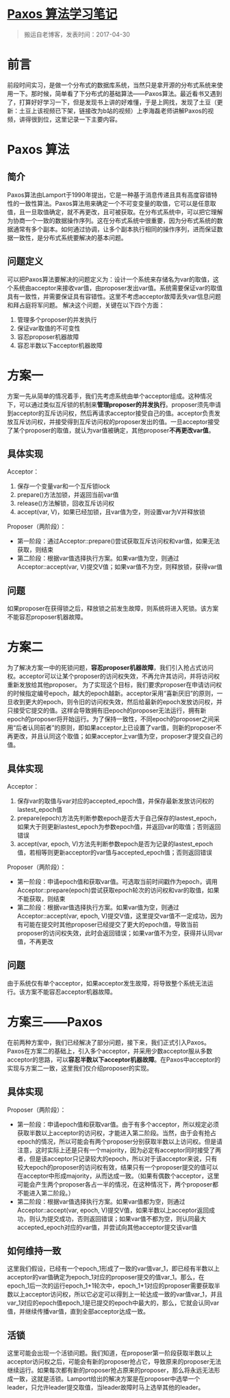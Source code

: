 # [Paxos 算法学习笔记](https://github.com/zzy131250/gitblog/issues/14)

> 搬运自老博客，发表时间：2017-04-30

# 前言
前段时间实习，是做一个分布式的数据库系统，当然只是拿开源的分布式系统来使用一下。那时候，简单看了下分布式的基础算法——Paxos算法。最近看书又遇到了，打算好好学习一下，但是发现书上讲的好难懂，于是上网找，发现了土豆（更新：土豆上该视频已下架，链接改为b站的视频）上李海磊老师讲解Paxos的视频，讲得很到位，这里记录一下主要内容。

# Paxos 算法
## 简介
Paxos算法由Lamport于1990年提出，它是一种基于消息传递且具有高度容错特性的一致性算法。Paxos算法用来确定一个不可变变量的取值，它可以是任意取值，且一旦取值确定，就不再更改，且可被获取。在分布式系统中，可以把它理解为协商一个一致的数据操作序列。这在分布式系统中很重要，因为分布式系统的数据通常有多个副本。如何通过协调，让多个副本执行相同的操作序列，进而保证数据一致性，是分布式系统要解决的基本问题。

## 问题定义
可以把Paxos算法要解决的问题定义为：设计一个系统来存储名为var的取值，这个系统由acceptor来接收var值，由proposer发出var值。系统需要保证var的取值具有一致性，并需要保证具有容错性。这里不考虑acceptor故障丢失var信息问题和拜占庭将军问题。
解决这个问题，关键在以下四个方面：
1. 管理多个proposer的并发执行
2. 保证var取值的不可变性
3. 容忍proposer机器故障
4. 容忍半数以下acceptor机器故障

# 方案一
方案一先从简单的情况着手，我们先考虑系统由单个acceptor组成。这种情况下，可以通过类似互斥锁的机制来**管理proposer的并发执行**。proposer须先申请到acceptor的互斥访问权，然后再请求acceptor接受自己的值。acceptor负责发放互斥访问权，并接受得到互斥访问权的proposer发出的值。一旦acceptor接受了某个proposer的取值，就认为var值被确定，其他proposer**不再更改var值**。

## 具体实现
Acceptor：
1. 保存一个变量var和一个互斥锁lock
2. prepare()方法加锁，并返回当前var值
3. release()方法解锁，回收互斥访问权
4. accept(var, V)，如果已经加锁，且var值为空，则设置var为V并释放锁

Proposer（两阶段）：
- 第一阶段：通过Acceptor::prepare()尝试获取互斥访问权和var值，如果无法获取，则结束
- 第二阶段：根据var值选择执行方案。如果var值为空，则通过Acceptor::accept(var, V)提交V值；如果var值不为空，则释放锁，获得var值

## 问题
如果proposer在获得锁之后，释放锁之前发生故障，则系统将进入死锁。该方案不能容忍proposer机器故障。

# 方案二
为了解决方案一中的死锁问题，**容忍proposer机器故障**，我们引入抢占式访问权。acceptor可以让某个proposer的访问权失效，不再允许其访问，并将访问权重新发放给其他proposer。
为了实现这个目标，我们要求proposer在申请访问权的时候指定编号epoch，越大的epoch越新。acceptor采用“喜新厌旧”的原则，一旦收到更大的epoch，则令旧的访问权失效，然后给最新的epoch发放访问权，并只接受它提交的值。这样会导致拥有旧epoch的proposer无法运行，拥有新epoch的proposer将开始运行。为了保持一致性，不同epoch的proposer之间采用“后者认同前者”的原则，即如果acceptor上已设置了var值，则新的proposer不再更改，并且认同这个取值；如果acceptor上var值为空，proposer才提交自己的值。

## 具体实现
Acceptor：
1. 保存var的取值与var对应的accepted_epoch值，并保存最新发放访问权的lastest_epoch值
2. prepare(epoch)方法先判断参数epoch是否大于自己保存的lastest_epoch，如果大于则更新lastest_epoch为参数epoch值，并返回var的取值；否则返回错误
3. accept(var, epoch, V)方法先判断参数epoch是否为记录的lastest_epoch值，若相等则更新acceptor的var值与accepted_epoch值；否则返回错误

Proposer（两阶段）：
- 第一阶段：申请epoch值和获取var值。可选取当前时间戳作为epoch，调用Acceptor::prepare(epoch)尝试获取epoch轮次的访问权和var的取值，如果不能获取，则结束
- 第二阶段：根据var值选择执行方案。如果var值为空，则通过Acceptor::accept(var, epoch, V)提交V值，这里提交var值不一定成功，因为有可能在提交时其他proposer已经提交了更大的epoch值，导致当前proposer的访问权失效，此时会返回错误；如果var值不为空，获得并认同var值，不再更改

## 问题
由于系统仅有单个acceptor，如果acceptor发生故障，将导致整个系统无法运行。该方案不能容忍acceptor机器故障。

# 方案三——Paxos
在前两种方案中，我们已经解决了部分问题，接下来，我们正式引入Paxos。Paxos在方案二的基础上，引入多个acceptor，并采用少数acceptor服从多数acceptor的思路，可以**容忍半数以下acceptor机器故障**。在Paxos中acceptor的实现与方案二一致，这里我们仅介绍proposer的实现。

## 具体实现
Proposer（两阶段）：
- 第一阶段：申请epoch值和获取var值。由于有多个acceptor，所以规定必须获取半数以上acceptor的访问权，才能进入第二阶段。当然，由于会有抢占epoch的情况，所以可能会有两个proposer分别获取半数以上访问权。但是请注意，这时实际上还是只有一个majority，因为必定有acceptor同时接受了两者，但是该acceptor只记录较大的epoch，所以对于该acceptor来说，只有较大epoch的proposer的访问权有效，结果只有一个proposer提交的值可以在acceptor中形成majority，从而达成一致。（如果有偶数个acceptor，这里可能会产生两个proposer各占一半的情况，在这种情况下，两个proposer都不能进入第二阶段。）
- 第二阶段：根据var值选择执行方案。如果var值都为空，则通过Acceptor::accept(var, epoch, V)提交V值，如果半数以上acceptor返回成功，则认为提交成功，否则返回错误；如果var值不都为空，则认同最大accepted_epoch对应的var值，并尝试向其他acceptor提交该var值

## 如何维持一致
这里我们假设，已经有一个epoch_1形成了一致的var值var_1，即已经有半数以上acceptor的var值确定为epoch_1对应的proposer提交的值var_1。那么，在epoch_1后一次的运行epoch_1+1轮次中，epoch_1+1对应的proposer需要获取半数以上acceptor访问权，所以它必定可以得到上一轮达成一致的var值var_1，并且var_1对应的epoch值epoch_1是已提交的epoch中最大的，那么，它就会认同var值，并继续传播var值，直到全部acceptor达成一致。

## 活锁
这里可能会出现一个活锁问题。我们知道，在proposer第一阶段获取半数以上acceptor访问权之后，可能会有新的proposer抢占它，导致原来的proposer无法继续运行。如果每次都有新的proposer抢占原来的proposer，那么将永远无法形成一致，这就是活锁。Lamport给出的解决方案是在proposer中选举一个leader，只允许leader提交取值，当leader故障时马上选举其他的leader。

